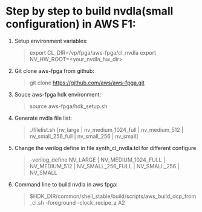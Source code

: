 # Step by step to build nvdla(small configuration) in AWS F1:  
1.  Setup environment variables: 
    > export CL_DIR=<your dir>/vp/fpga/aws-fpga/cl_nvdla
    > export NV_HW_ROOT=<your_nvdla_hw_dir>
2.  Git clone aws-fpga from github:
    > git clone https://github.com/aws/aws-fpga.git 
3.  Souce aws-fpga hdk environment:
    > source aws-fpga/hdk_setup.sh
4.  Generate nvdla file list:
    > ./filelist.sh [nv_large | nv_medium_1024_full | nv_medium_512 | nv_small_256_full | nv_small_256 | nv_small]
5.  Change the verilog define in file synth_cl_nvdla.tcl for different configure 
    > -verilog_define NV_LARGE | NV_MEDIUM_1024_FULL | NV_MEDIUM_512 |  NV_SMALL_256_FULL |  NV_SMALL_256 |  NV_SMALL
6.  Command line to build nvdla in aws fpga: 
    > $HDK_DIR/common/shell_stable/build/scripts/aws_build_dcp_from_cl.sh -foreground -clock_recipe_a A2


